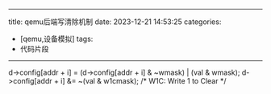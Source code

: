 
---
title: qemu后端写清除机制
date: 2023-12-21 14:53:25
categories:
- [qemu,设备模拟]
tags:
- 代码片段
---

d->config[addr + i] = (d->config[addr + i] & ~wmask) | (val & wmask);
d->config[addr + i] &= ~(val & w1cmask); /* W1C: Write 1 to Clear */